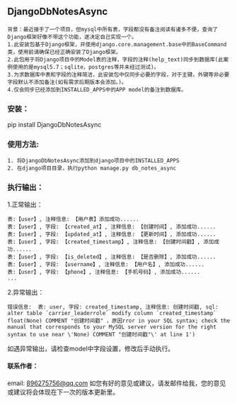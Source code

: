 ## DjangoDbNotesAsync
```
背景：最近接手了一个项目，但mysql中所有表，字段都没有备注阅读有诸多不便，查询了Django框架好像不带这个功能，遂决定自己实现一个。
1.此安装包基于Django框架，并使用django.core.management.base中的BaseCommand类，使用前请确保已经正确安装了Django框架。
2.此包用于将Django项目中的Model表的注释，字段的注释(help_text)同步到数据库(此案例使用的是mysql5.7；sqlite，postgres等并未经过测试)。
3.为求数据库中表和字段的注释简洁，此安装包中仅同步必要的字段，对于主键，外键等非必要字段默认不添加备注(如有需求后期版本会添加。)。
4.仅会同步已经添加到INSTALLED_APPS中的APP model的备注到数据库。
```

### 安装：
  pip install DjangoDbNotesAsync

### 使用方法:
```
1. 将DjangoDbNotesAsync添加到django项目中的INSTALLED_APPS
2. 在django项目目录，执行python manage.py db_notes_async
```

### 执行输出：
1.正常输出：
  ```
表:【user】, 注释信息: 【用户表】添加成功......
表:【user】, 字段: 【created_at】, 注释信息: 【创建时间】, 添加成功......
表:【user】, 字段: 【updated_at】, 注释信息: 【更新时间】, 添加成功......
表:【user】, 字段: 【created_timestamp】, 注释信息: 【创建时间戳】, 添加成功......
表:【user】, 字段: 【is_deleted】, 注释信息: 【是否删除】, 添加成功......
表:【user】, 字段: 【username】, 注释信息: 【用户名】, 添加成功......
表:【user】, 字段: 【phone】, 注释信息: 【手机号码】, 添加成功......
  ...
  ```
2.异常输出：
  ```
  错误信息:  表: user, 字段: created_timestamp, 注释信息: 创建时间戳, sql: alter table `carrier_leaderrole` modify column `created_timestamp` float(None) COMMENT "创建时间戳" ，原因rror in your SQL syntax; check the manual that corresponds to your MySQL server version for the right syntax to use near \'None) COMMENT "创建时间戳"\' at line 1')
  ```
  如遇异常输出，请检查model中字段设置，修改后手动执行。
  
#### 联系作者：
  email: 896275756@qq.com
  如您有好的意见或建议，请发邮件给我，您的意见或建议将会体现在下一次的版本更新里。
